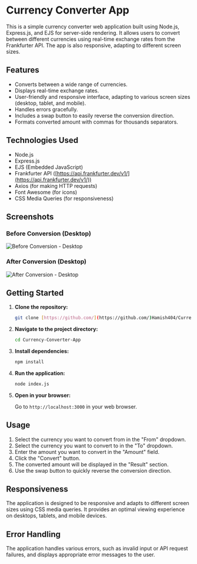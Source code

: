 # Currency Converter App

This is a simple currency converter web application built using Node.js, Express.js, and EJS for server-side rendering. It allows users to convert between different currencies using real-time exchange rates from the Frankfurter API.  The app is also responsive, adapting to different screen sizes.

## Features

*   Converts between a wide range of currencies.
*   Displays real-time exchange rates.
*   User-friendly and responsive interface, adapting to various screen sizes (desktop, tablet, and mobile).
*   Handles errors gracefully.
*   Includes a swap button to easily reverse the conversion direction.
*   Formats converted amount with commas for thousands separators.

## Technologies Used

*   Node.js
*   Express.js
*   EJS (Embedded JavaScript)
*   Frankfurter API ([https://api.frankfurter.dev/v1/](https://api.frankfurter.dev/v1/))
*   Axios (for making HTTP requests)
*   Font Awesome (for icons)
*   CSS Media Queries (for responsiveness)

## Screenshots

### Before Conversion (Desktop)

![Before Conversion - Desktop](images/Currency-Converter-App-Before.png)

### After Conversion (Desktop)

![After Conversion - Desktop](images/Currency-Converter-App-After.png)

## Getting Started

1.  **Clone the repository:**

    ```bash
    git clone [https://github.com/](https://github.com/)Hamish404/Currency-Converter-App.git
    ```

2.  **Navigate to the project directory:**

    ```bash
    cd Currency-Converter-App
    ```

3.  **Install dependencies:**

    ```bash
    npm install
    ```

4.  **Run the application:**

    ```bash
    node index.js
    ```

5.  **Open in your browser:**

    Go to `http://localhost:3000` in your web browser.

## Usage

1.  Select the currency you want to convert from in the "From" dropdown.
2.  Select the currency you want to convert to in the "To" dropdown.
3.  Enter the amount you want to convert in the "Amount" field.
4.  Click the "Convert" button.
5.  The converted amount will be displayed in the "Result" section.
6.  Use the swap button to quickly reverse the conversion direction.

## Responsiveness

The application is designed to be responsive and adapts to different screen sizes using CSS media queries.  It provides an optimal viewing experience on desktops, tablets, and mobile devices.

## Error Handling

The application handles various errors, such as invalid input or API request failures, and displays appropriate error messages to the user.

